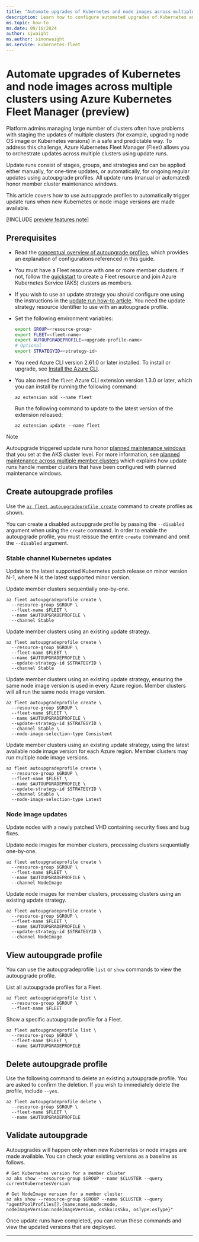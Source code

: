 ```yaml
---
title: "Automate upgrades of Kubernetes and node images across multiple clusters using Azure Kubernetes Fleet Manager"
description: Learn how to configure automated upgrades of Kubernetes and node images across multiple clusters by using Azure Kubernetes Fleet Manager.
ms.topic: how-to
ms.date: 09/16/2024
author: sjwaight
ms.author: simonwaight
ms.service: kubernetes-fleet
---
```


# Automate upgrades of Kubernetes and node images across multiple clusters using Azure Kubernetes Fleet Manager (preview)

Platform admins managing large number of clusters often have problems with staging the updates of multiple clusters (for example, upgrading node OS image or Kubernetes versions) in a safe and predictable way. To address this challenge, Azure Kubernetes Fleet Manager (Fleet) allows you to orchestrate updates across multiple clusters using update runs.

Update runs consist of stages, groups, and strategies and can be applied either manually, for one-time updates, or automatically, for ongoing regular updates using autoupgrade profiles. All update runs (manual or automated) honor member cluster maintenance windows.

This article covers how to use autoupgrade profiles to automatically trigger update runs when new Kubernetes or node image versions are made available. 

[!INCLUDE [preview features note](./includes/preview/preview-callout.md)]

## Prerequisites

* Read the [conceptual overview of autoupgrade profiles](./concepts-update-orchestration.md#understanding-autoupgrade-profiles-preview), which provides an explanation of configurations referenced in this guide.

* You must have a Fleet resource with one or more member clusters. If not, follow the [quickstart][fleet-quickstart] to create a Fleet resource and join Azure Kubernetes Service (AKS) clusters as members.

* If you wish to use an update strategy you should configure one using the instructions in the [update run how-to article](./update-orchestration.md#create-an-update-run-using-update-strategies). You need the update strategy resource identifier to use with an autoupgrade profile.

* Set the following environment variables:

    ```bash
    export GROUP=<resource-group>
    export FLEET=<fleet-name>
    export AUTOUPGRADEPROFILE=<upgrade-profile-name>
    # Optional
    export STRATEGYID=<strategy-id>
    ```

* You need Azure CLI version 2.61.0 or later installed. To install or upgrade, see [Install the Azure CLI][azure-cli-install].

* You also need the `fleet` Azure CLI extension version 1.3.0 or later, which you can install by running the following command:

  ```azurecli-interactive
  az extension add --name fleet
  ```

  Run the following command to update to the latest version of the extension released:

  ```azurecli-interactive
  az extension update --name fleet
  ```

> [!NOTE]
> Autoupgrade triggered update runs honor [planned maintenance windows](/azure/aks/planned-maintenance) that you set at the AKS cluster level. For more information, see [planned maintenance across multiple member clusters](./concepts-update-orchestration.md#planned-maintenance) which explains how update runs handle member clusters that have been configured with planned maintenance windows.

## Create autoupgrade profiles  

Use the [`az fleet autoupgradeprofile create`][az-fleet-autoupgradeprofile-create] command to create profiles as shown.

You can create a disabled autoupgrade profile by passing the `--disabled` argument when using the `create` command. In order to enable the autoupgrade profile, you must reissue the entire `create` command and omit the `--disabled` argument.

### Stable channel Kubernetes updates

Update to the latest supported Kubernetes patch release on minor version N-1, where N is the latest supported minor version.

Update member clusters sequentially one-by-one.

```azurecli-interactive
az fleet autoupgradeprofile create \
  --resource-group $GROUP \
  --fleet-name $FLEET \
  --name $AUTOUPGRADEPROFILE \
  --channel Stable
```

Update member clusters using an existing update strategy.
 
```azurecli-interactive
az fleet autoupgradeprofile create \
  --resource-group $GROUP \
  --fleet-name $FLEET \
  --name $AUTOUPGRADEPROFILE \
  --update-strategy-id $STRATEGYID \
  --channel Stable
```

Update member clusters using an existing update strategy, ensuring the same node image version is used in every Azure region. Member clusters will all run the same node image version.
 
```azurecli-interactive
az fleet autoupgradeprofile create \
  --resource-group $GROUP \
  --fleet-name $FLEET \
  --name $AUTOUPGRADEPROFILE \
  --update-strategy-id $STRATEGYID \
  --channel Stable \
  --node-image-selection-type Consistent
```

Update member clusters using an existing update strategy, using the latest available node image version for each Azure region. Member clusters may run multiple node image versions. 
 
```azurecli-interactive
az fleet autoupgradeprofile create \
  --resource-group $GROUP \
  --fleet-name $FLEET \
  --name $AUTOUPGRADEPROFILE \
  --update-strategy-id $STRATEGYID \
  --channel Stable \
  --node-image-selection-type Latest
```

### Node image updates

Update nodes with a newly patched VHD containing security fixes and bug fixes.

Update node images for member clusters, processing clusters sequentially one-by-one.

```azurecli-interactive
az fleet autoupgradeprofile create \
  --resource-group $GROUP \
  --fleet-name $FLEET \
  --name $AUTOUPGRADEPROFILE \
  --channel NodeImage
```

Update node images for member clusters, processing clusters using an existing update strategy.

```azurecli-interactive
az fleet autoupgradeprofile create \
  --resource-group $GROUP \
  --fleet-name $FLEET \
  --name $AUTOUPGRADEPROFILE \
  --update-strategy-id $STRATEGYID \
  --channel NodeImage 
```

## View autoupgrade profile

You can use the autoupgradeprofile `list` or `show` commands to view the autoupgrade profile.

List all autoupgrade profiles for a Fleet.

```azurecli-interactive
az fleet autoupgradeprofile list \
  --resource-group $GROUP \
  --fleet-name $FLEET
```

Show a specific autoupgrade profile for a Fleet.

```azurecli-interactive
az fleet autoupgradeprofile list \
  --resource-group $GROUP \
  --fleet-name $FLEET \
  --name $AUTOUPGRADEPROFILE
```

## Delete autoupgrade profile

Use the following command to delete an existing autoupgrade profile. You are asked to confirm the deletion. If you wish to immediately delete the profile, include `--yes`.

```azurecli-interactive
az fleet autoupgradeprofile delete \
  --resource-group $GROUP \
  --fleet-name $FLEET \
  --name $AUTOUPGRADEPROFILE
```

## Validate autoupgrade

Autoupgrades will happen only when new Kubernetes or node images are made available. You can check your existing versions as a baseline as follows.

```azurecli-interactive
# Get Kubernetes version for a member cluster
az aks show --resource-group $GROUP --name $CLUSTER --query currentKubernetesVersion
```

```azurecli-interactive
# Get NodeImage version for a member cluster
az aks show --resource-group $GROUP --name $CLUSTER --query "agentPoolProfiles[].{name:name,mode:mode, nodeImageVersion:nodeImageVersion, osSku:osSku, osType:osType}"
```

Once update runs have completed, you can rerun these commands and view the updated versions that are deployed.

---

<!-- INTERNAL LINKS -->
[az-fleet-member-create]: /cli/azure/fleet/member#az-fleet-member-create
[az-fleet-autoupgradeprofile-create]: /cli/azure/fleet/autoupgradeprofile#az-fleet-autoupgradeprofile-create
[azure-cli-install]: /cli/azure/install-azure-cli

<!-- LINKS -->
[fleet-quickstart]: quickstart-create-fleet-and-members.md
[quickstart-create-fleet]: quickstart-create-fleet-and-members.md#create-a-fleet-resource
[quickstart-create-fleet-member]: quickstart-create-fleet-and-members.md#join-member-clusters
[concepts-update-orchestration]:concepts-update-orchestration.md#update-orchestration-across-multiple-member-clusters
